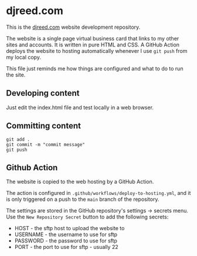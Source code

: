 # djreed.com

This is the [djreed.com](https://djreed.com) website development repository.

The website is a single page virtual business card that links to my other sites and accounts. It is written in pure HTML and CSS. A GitHub Action deploys the website to hosting automatically whenever I use `git push` from my local copy.

This file just reminds me how things are configured and what to do to run the site.

## Developing content

Just edit the index.html file and test locally in a web browser.

## Committing content

``` shell
git add .
git commit -m "commit message"
git push
```

## Github Action

The website is copied to the web hosting by a GitHub Action.

The action is configured in `.github/workflows/deploy-to-hosting.yml`, and it is only triggered on a push to the `main` branch of the repository.

The settings are stored in the GitHub repository's settings -> secrets menu. Use the `New Repository Secret` button to add the following secrets:

* HOST - the sftp host to upload the website to
* USERNAME - the username to use for sftp
* PASSWORD - the password to use for sftp
* PORT - the port to use for sftp - usually 22
